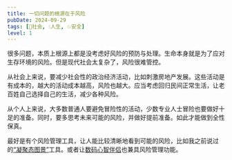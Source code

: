 ```yaml
---
title: 一切问题的根源在于风险
pubDate: 2024-09-29
tags: [👫社会, 💧人生, 💥安全]
level: 1
---
```


很多问题，本质上根源上都是没考虑好风险的预防与处理。生命本身就是为了应对生存环境的风险。但是现代社会太复杂了，风险很难管控。

从社会上来说，要减少社会性的政治经济活动，比如刺激房地产发展。这些活动是有成本的，越大的活动成本越高，风险也越大。应当考虑回归民间正常生活，让老百姓自己选择自己的生活，减少各种风险。

从个人上来说，大多数普通人要避免冒险性的活动，少数专业人士冒险也要做好十足的准备。同时，要多思考未来可能的风险，并做好提前准备。如此才能做到全性保真。

最好是有个风险管理工具，让人能比较清晰地看到可能的风险，比如我之前说过的[“凝聚态图景”](/lab/20240807a-condensed-state-picture)工具。或者让[数码心智伴侣](/lab/20240919-digital-mind-mate)也兼具风险管理功能。
